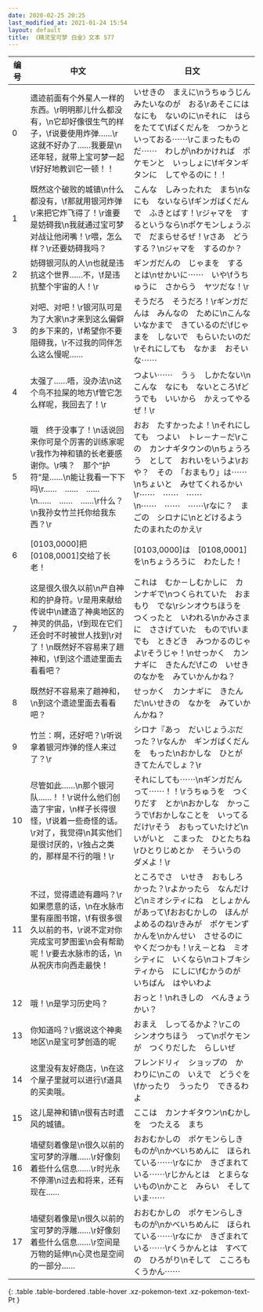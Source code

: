 ```yaml
---
date: 2020-02-25 20:25
last_modified_at: 2021-01-24 15:54
layout: default
title: 《精灵宝可梦 白金》文本 577
---
```

| 编号 | 中文 | 日文 |
| ---- | ---- | ---- |
| 0 | 遗迹前面有个外星人一样的东西。\r明明那儿什么都没有，\n它却好像很生气的样子，\f说要使用炸弹……\r这就不好办了……我要是\n还年轻，就带上宝可梦一起\f好好地教训它一顿！！ | いせきの　まえに\nうちゅうじん　みたいなのが　おる\rあそこには　なにも　ないのに\nそれに　はらをたてて\fばくだんを　つかうと　いっておる⋯⋯\rこまったものだ⋯⋯　わしが\nわかければ　ポケモンと　いっしょに\fギタンギタンに　してやるのに！！ |
| 1 | 既然这个破败的城镇\n什么都没有，\f那就用银河炸弹\r来把它炸飞得了！\r谁要是妨碍我\n我就通过宝可梦对战让他闭嘴！\r喂，怎么样？\r还要妨碍我吗？ | こんな　しみったれた　まち\nなにも　ないなら\fギンガばくだんで　ふきとばす！\rジャマを　するというなら\nポケモンしょうぶで　だまらせるぜ！\rさあ　どうする？\nジャマを　するのか？ |
| 2 | 妨碍银河队的人\n也就是违抗这个世界……不，\f是违抗整个宇宙的人！\r | ギンガだんの　じゃまを　するとは\nせかいに⋯⋯　いや\fうちゅうに　さからう　ヤツだな！\r |
| 3 | 对吧、对吧！\r银河队可是为了大家\n才来到这么偏僻的乡下来的，\f希望你不要阻碍我，\r不过我的同伴怎么这么慢呢…… | そうだろ　そうだろ！\rギンガだんは　みんなの　ために\nこんな　いなかまで　きているのだ\fじゃまを　しないで　もらいたいのだ\rそれにしても　なかま　おそいな⋯⋯ |
| 4 | 太强了……唔，没办法\n这个鸟不拉屎的地方\f管它怎么样呢，我回去了！\r | つよい⋯⋯　うぅ　しかたない\nこんな　なにも　ないところ\fどうでも　いいから　かえってやるぜ！\r |
| 5 | 哦　终于没事了！\n话说回来你可是个厉害的训练家呢\r我作为神和镇的长老要感谢你。\r咦？　那个“护符”是……\n能让我看一下下吗\r……　……　……　\n……　……　……\r什么？\n我孙女竹兰托你给我东西？\r | おお　たすかったよ！\nそれにしても　つよい　トレ－ナ－だ\rこの　カンナギタウンの\nちょうろう　として　おれいをいうよ\rおや？　その　「おまもり」は⋯⋯\nちょいと　みせてくれるかい\r⋯⋯　⋯⋯　⋯⋯　\n⋯⋯　⋯⋯　⋯⋯\rなに？　まごの　シロナに\nとどけるよう　たのまれたのかえ\r |
| 6 | [0103,0000]把[0108,0001]交给了长老！ | [0103,0000]は　[0108,0001]を\nちょうろうに　わたした！ |
| 7 | 这是很久很久以前\n产自神和的护身符。\r是用来献给传说中\n建造了神奥地区的神灵的供品，\f到现在它们还会时不时被世人找到\r对了！\n既然好不容易来了趟神和，\f到这个遗迹里面去看看吧？ | これは　むか－しむかしに　カンナギで\nつくられていた　おまもり　でな\rシンオウちほうを　つくったと　いわれる\nかみさまに　ささげていた　もので\fいまでも　ときどき　みつかるのじゃよ\rそうじゃ！\nせっかく　カンナギに　きたんだ\fこの　いせきのなかを　みていかんかね？ |
| 8 | 既然好不容易来了趟神和，\n到这个遗迹里面去看看吧？ | せっかく　カンナギに　きたんだ\nいせきの　なかを　みていかんかね？ |
| 9 | 竹兰：啊，还好吧？\r听说拿着银河炸弹的怪人来过了？\r | シロナ『あっ　だいじょうぶだった？\rなんか　ギンガばくだんを　もった\nおかしな　ひとが　きてたんでしょ？\r |
| 10 | 尽管如此……\n那个银河队……！！\r说什么他们创造了宇宙，\n样子长得很怪，\f说着一些奇怪的话。\r对了，我觉得\n其实他们是很讨厌的，\r独占之类的，那样是不行的哦！\r | それにしても⋯⋯\nギンガだん　って⋯⋯！！\rうちゅうを　つくりだす　とか\nおかしな　かっこうで\fおかしなことを　いってるだけ\rそう　おもっていたけど\nいがいと　こまった　ひとたちね\rひとりじめとか　そういうの　ダメよ！\r |
| 11 | 不过，觉得遗迹有趣吗？\r如果愿意的话，\n在水脉市里有座图书馆，\f有很多很久以前的书，\r说不定对你完成宝可梦图鉴\n会有帮助呢！\r要去水脉市的话，\n从祝庆市向西走最快！ | ところでさ　いせき　おもしろかった？\rよかったら　なんだけど\nミオシティにね　としょかんがあって\fおおむかしの　ほんが　よめるのね\rきみが　ポケモンずかんを\nかんせい　させるのに　やくだつかも！\rえ－とね　ミオシティに　いくなら\nコトブキシティから　にしに\fむかうのが　いちばん　はやいわよ |
| 12 | 哦！\n是学习历史吗？ | おっと！\nれきしの　べんきょう　かい？ |
| 13 | 你知道吗？\r据说这个神奥地区\n是宝可梦创造的呢 | おまえ　しってるかよ？\rこの　シンオウちほう　って\nポケモンが　つくりだした　らしいぜ |
| 14 | 这里没有友好商店，\n在这个屋子里就可以进行\f道具的买卖哦。 | フレンドリィ　ショップの　かわりに\nこの　いえで　どうぐを\fかったり　うったり　できるわよ |
| 15 | 这儿是神和镇\n很有古时遗风的城镇。 | ここは　カンナギタウン\nむかしを　つたえる　まち |
| 16 | 墙壁刻着像是\n很久以前的宝可梦的浮雕……\r好像刻着些什么信息……\r时光永不停滞\n过去和将来，还有现在…… | おおむかしの　ポケモンらしき　ものが\nかべいちめんに　ほられている⋯⋯\rなにか　きざまれている⋯⋯\rじかんとは　とまらないもの\nかこと　みらい　そして　いま⋯⋯ |
| 17 | 墙壁刻着像是\n很久以前的宝可梦的浮雕……\r好像刻着些什么信息……\r空间是万物的延伸\n心灵也是空间的一部分…… | おおむかしの　ポケモンらしき　ものが\nかべいちめんに　ほられている⋯⋯\rなにか　きざまれている⋯⋯\rくうかんとは　すべての　ひろがり\nそして　こころも　くうかん⋯⋯ |
{: .table .table-bordered .table-hover .xz-pokemon-text .xz-pokemon-text-Pt }